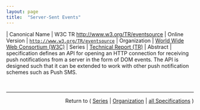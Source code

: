 ```yaml
---
layout: page
title:  "Server-Sent Events"
---
```


| Canonical Name | W3C TR http://www.w3.org/TR/eventsource
| Online Version | [`http://www.w3.org/TR/eventsource`](http://www.w3.org/TR/eventsource)
| Organization | [World Wide Web Consortium (W3C)](..)
| Series | [Technical Report (TR)](.)
| Abstract |  specification defines an API for opening an HTTP connection for receiving push notifications from a server in the form of DOM events. The API is designed such that it can be extended to work with other push notification schemes such as Push SMS.

<br/>
<hr/>

<p style="text-align: right">Return to ( <a href="./">Series</a> | <a href="../">Organization</a> | <a href="../../">all Specifications</a> )</p>